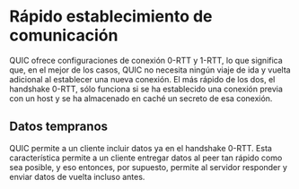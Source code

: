 # Rápido establecimiento de comunicación

QUIC ofrece configuraciones de conexión 0-RTT y 1-RTT, lo que significa que, en 
el mejor de los casos, QUIC no necesita ningún viaje de ida y vuelta adicional
al establecer una nueva conexión. El más rápido de los dos, el handshake 0-RTT,
sólo funciona si se ha establecido una conexión previa con un host y se ha 
almacenado en caché un secreto de esa conexión.

## Datos tempranos

QUIC permite a un cliente incluir datos ya en el handshake 0-RTT. Esta
característica permite a un cliente entregar datos al peer tan rápido como sea
posible, y eso entonces, por supuesto, permite al servidor responder y enviar 
datos de vuelta incluso antes.
